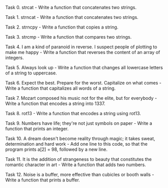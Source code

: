 Task 0. strcat - Write a function that concatenates two strings.



Task 1. strncat - Write a function that concatenates two strings.



Task 2. strncpy - Write a function that copies a string.



Task 3. strcmp - Write a function that compares two strings.



Task 4. I am a kind of paranoid in reverse. I suspect people of plotting to make me happy - Write a function that reverses the content of an array of integers.



Task 5. Always look up - Write a function that changes all lowercase letters of a string to uppercase.



Task 6. Expect the best. Prepare for the worst. Capitalize on what comes - Write a function that capitalizes all words of a string.



Task 7. Mozart composed his music not for the elite, but for everybody - Write a function that encodes a string into 1337.



Task 8. rot13 - Write a function that encodes a string using rot13.



Task 9. Numbers have life; they're not just symbols on paper - Write a function that prints an integer.



Task 10. A dream doesn't become reality through magic; it takes sweat, determination and hard work - Add one line to this code, so that the program prints a[2] = 98, followed by a new line.



Task 11. It is the addition of strangeness to beauty that constitutes the romantic character in art - Write a function that adds two numbers.



Task 12. Noise is a buffer, more effective than cubicles or booth walls - Write a function that prints a buffer.
